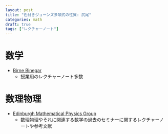 ```yaml
---
layout: post
title: "色付きジョーンズ多項式の性質: 尻尾"
categories: math
draft: true
tags: ["レクチャーノート"]
---
```


# 数学

- [Birne Binegar](https://math.okstate.edu/people/binegar/)
  - 授業用のレクチャーノート多数

# 数理物理

- [Edinburgh Mathematical Physics Group](https://empg.maths.ed.ac.uk/index.html)
  - 数理物理やそれに関連する数学の過去のセミナーに関するレクチャーノートや参考文献
